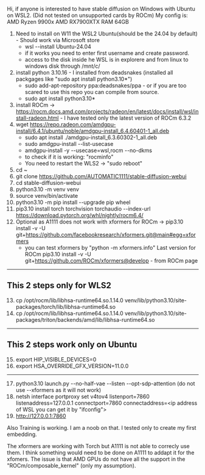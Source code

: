 Hi,
if anyone is interested to have stable diffusion on Windows with Ubuntu on WSL2. (Did not tested on unsupported cards by ROCm)
My config is:
AMD Ryzen 9900x
AMD RX7900XTX
RAM 64GB

1. Need to install on W11 the WSL2 Ubuntu(should be the 24.04 by default) - Should work via Microsoft store
    - wsl --install Ubuntu-24.04
    - if it works you need to enter first username and create password.
    - access to the disk inside he WSL is in explorere and from linux to windows disk through /mnt/c/
2. install python 3.10.16 - I installed from deadsnakes (installed all packgages like "sudo apt install python3.10*")
    - sudo add-apt-repository ppa:deadsnakes/ppa  - or if you are too scared to use this repo you can compile from source.
    - sudo apt install python3.10*
3. install ROCm -> https://rocm.docs.amd.com/projects/radeon/en/latest/docs/install/wsl/install-radeon.html - I have tested only the latest version of ROCm 6.3.2
4. wget https://repo.radeon.com/amdgpu-install/6.4.1/ubuntu/noble/amdgpu-install_6.4.60401-1_all.deb
    - sudo apt install ./amdgpu-install_6.3.60302-1_all.deb
    - sudo amdgpu-install --list-usecase
    - amdgpu-install -y --usecase=wsl,rocm --no-dkms
    - to check if it is working: "rocminfo"
    - You need to restart the WLS2 -> "sudo reboot"
5. cd ~
6. git clone https://github.com/AUTOMATIC1111/stable-diffusion-webui
7. cd stable-diffusion-webui
8. python3.10 -m venv venv
9. source venv/bin/activate
10. python3.10 -m pip install --upgrade pip wheel
11. pip3.10 install torch torchvision torchaudio --index-url https://download.pytorch.org/whl/nightly/rocm6.4/
12. Optional as A1111 does not work with xformers for ROCm -> pip3.10 install -v -U git+https://github.com/facebookresearch/xformers.git@main#egg=xformers
      - you can test xformers by "python -m xformers.info"
    Last version for ROCm pip3.10 install -v -U git+https://github.com/ROCm/xformers@develop - from ROCm page

----------
This 2 steps only for WLS2
----------
13. cp /opt/rocm/lib/libhsa-runtime64.so.1.14.0 venv/lib/python3.10/site-packages/torch/lib/libhsa-runtime64.so
14. cp /opt/rocm/lib/libhsa-runtime64.so.1.14.0 venv/lib/python3.10/site-packages/triton/backends/amd/lib/libhsa-runtime64.so
----------
This 2 steps work only on Ubuntu
----------
15. export HIP_VISIBLE_DEVICES=0
16. export HSA_OVERRIDE_GFX_VERSION=11.0.0
----------
17. python3.10 launch.py --no-half-vae --listen --opt-sdp-attention (do not use --xformers as it will not work)
18. netsh interface portproxy set v4tov4 listenport=7860 listenaddress=127.0.0.1 connectport=7860 connectaddress=<ip address of WSL you can get it by "ifconfig">
19. http://127.0.0.1:7860

Also Training is working. I am a noob on that. I tested only to create my first embedding.

The xformers are working with Torch but A1111 is not able to correcly use them. I think something would need to be done on A1111 to addapt it for the xfomers. The issue is that AMD GPUs do not have all the support in the "ROCm/composable_kernel" (only my assumption).
